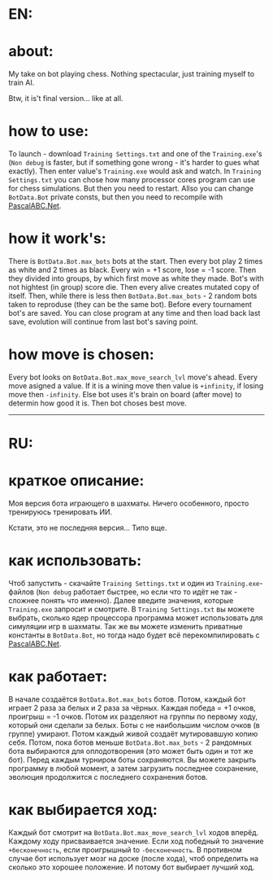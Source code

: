 # EN:

# about:
My take on bot playing chess. Nothing spectacular, just training myself to train AI.

Btw, it is't final version... like at all.

# how to use:
To launch - download `Training Settings.txt` and one of the `Training.exe`'s (`Non debug` is faster, but if something gone wrong - it's harder to gues what exactly). Then enter value's `Training.exe` would ask and watch. In `Training Settings.txt` you can chose how many processor cores program can use for chess simulations. But then you need to restart. Allso you can change `BotData.Bot` private consts, but then you need to recompile with [PascalABC.Net](http://pascalabc.net/ssyilki-dlya-skachivaniya).

# how it work's:
There is `BotData.Bot.max_bots` bots at the start. Then every bot play 2 times as white and 2 times as black. Every win = +1 score, lose = -1 score. Then they divided into groups, by which first move as white they made. Bot's with not hightest (in group) score die. Then every alive creates mutated copy of itself. Then, while there is less then `BotData.Bot.max_bots` - 2 random bots taken to reproduse (they can be the same bot). Before every tournament bot's are saved. You can close program at any time and then load back last save, evolution will continue from last bot's saving point.

# how move is chosen:
Every bot looks on `BotData.Bot.max_move_search_lvl` move's ahead. Every move asigned a value. If it is a wining move then value is `+infinity`, if losing move then `-infinity`. Else bot uses it's brain on board (after move) to determin how good it is. Then bot choses best move.

-------------------------------------

# RU:

# краткое описание:
Моя версия бота играющего в шахматы. Ничего особенного, просто тренируюсь тренировать ИИ.

Кстати, это не последняя версия... Типо вще.

# как использовать:
Чтоб запустить - скачайте `Training Settings.txt` и один из `Training.exe`-файлов (`Non debug` работает быстрее, но если что то идёт не так - сложнее понять что именно). Далее введите значения, которые `Training.exe` запросит и смотрите. В `Training Settings.txt` вы можете выбрать, сколько ядер процессора программа может использовать для симуляции игр в шахматы. Так же вы можете изменить приватные константы в `BotData.Bot`, но тогда надо будет всё перекомпилировать с [PascalABC.Net](http://pascalabc.net/ssyilki-dlya-skachivaniya).

# как работает:
В начале создаётся `BotData.Bot.max_bots` ботов. Потом, каждый бот играет 2 раза за белых и 2 раза за чёрных. Каждая победа = +1 очков, проигрыш = -1 очков. Потом их разделяют на группы по первому ходу, который они сделали за белых. Боты с не наибольшим числом очков (в группе) умирают. Потом каждый живой создаёт мутировавшую копию себя. Потом, пока ботов меньше `BotData.Bot.max_bots` - 2 рандомных бота выбираются для оплодотворения (это может быть один и тот же бот). Перед каждым турниром боты сохраняются. Вы можете закрыть программу в любой момент, а затем загрузить последнее сохранение, эволюция продолжится с последнего сохранения ботов.

# как выбирается ход:
Каждый бот смотрит на `BotData.Bot.max_move_search_lvl` ходов вперёд. Каждому ходу присваивается значение. Если ход победный то значение `+бесконечность`, если проигрышный to `-бесконечность`. В противном случае бот использует мозг на доске (после хода), чтоб определить на сколько это хорошее положение. И потому бот выбирает лучший ход.
